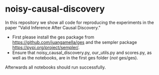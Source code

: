 # noisy-causal-discovery
In this repository we show all code for reproducing the experiments in the paper "Valid Inference After Causal Discovery." 

- First please install the ges package from https://github.com/juangamella/ges and the sempler package https://pypi.org/project/sempler/.
- Ensure that noisy_causal_discovery.py, our_utils.py and scores.py, as well as the notebooks, are in the first ges folder (*not* ges/ges).

Afterwards all notebooks should run successfully.
 
